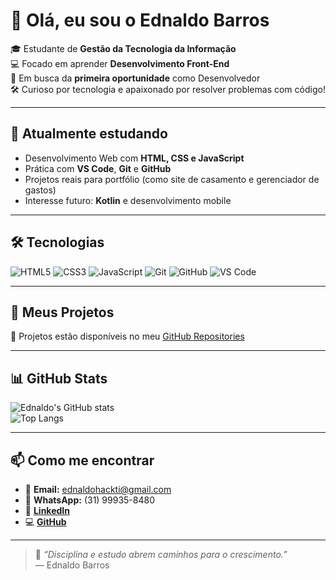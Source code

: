 # 👋 Olá, eu sou o Ednaldo Barros

🎓 Estudante de **Gestão da Tecnologia da Informação**  
💻 Focado em aprender **Desenvolvimento Front-End**  
🚀 Em busca da **primeira oportunidade** como Desenvolvedor  
🛠️ Curioso por tecnologia e apaixonado por resolver problemas com código!

---

## 🧠 Atualmente estudando

- Desenvolvimento Web com **HTML, CSS e JavaScript**
- Prática com **VS Code**, **Git** e **GitHub**
- Projetos reais para portfólio (como site de casamento e gerenciador de gastos)
- Interesse futuro: **Kotlin** e desenvolvimento mobile

---

## 🛠️ Tecnologias

![HTML5](https://img.shields.io/badge/HTML5-E34F26?style=for-the-badge&logo=html5&logoColor=white)
![CSS3](https://img.shields.io/badge/CSS3-1572B6?style=for-the-badge&logo=css3&logoColor=white)
![JavaScript](https://img.shields.io/badge/JavaScript-F7DF1E?style=for-the-badge&logo=javascript&logoColor=black)
![Git](https://img.shields.io/badge/Git-F05032?style=for-the-badge&logo=git&logoColor=white)
![GitHub](https://img.shields.io/badge/GitHub-000?style=for-the-badge&logo=github&logoColor=white)
![VS Code](https://img.shields.io/badge/VS--Code-007ACC?style=for-the-badge&logo=visual-studio-code&logoColor=white)

---

## 📂 Meus Projetos

📌 Projetos estão disponíveis no meu [GitHub Repositories](https://github.com/EdnaldoBarros?tab=repositories)

---

## 📊 GitHub Stats

![Ednaldo's GitHub stats](https://github-readme-stats.vercel.app/api?username=EdnaldoBarros&show_icons=true&theme=tokyonight)  
![Top Langs](https://github-readme-stats.vercel.app/api/top-langs/?username=EdnaldoBarros&layout=compact&theme=tokyonight)

---

## 📫 Como me encontrar

- 📧 **Email:** ednaldohackti@gmail.com  
- 📱 **WhatsApp:** (31) 99935-8480  
- 🔗 **[LinkedIn](https://www.linkedin.com/in/ednaldo-barros-da-silva-0209019b)**  
- 💻 **[GitHub](https://github.com/EdnaldoBarros)**

---

> 💬 _“Disciplina e estudo abrem caminhos para o crescimento.”_  
> — Ednaldo Barros

